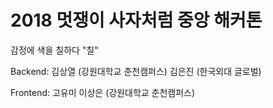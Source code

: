 # 2018 멋쟁이 사자처럼 중앙 해커톤

감정에 색을 칠하다 "칠"

Backend: 김상열 (강원대학교 춘천캠퍼스) 김은진 (한국외대 글로벌)

Frontend: 고유미 이상은 (강원대학교 춘천캠퍼스)
